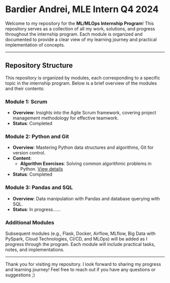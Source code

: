 # Bardier Andrei, MLE Intern Q4 2024

Welcome to my repository for the **ML/MLOps Internship Program**! This repository serves as a collection of all my work, solutions, and progress throughout the internship program. Each module is organized and documented to provide a clear view of my learning journey and practical implementation of concepts.

---

## Repository Structure
This repository is organized by modules, each corresponding to a specific topic in the internship program. Below is a brief overview of the modules and their contents:

### Module 1: Scrum
- **Overview**: Insights into the Agile Scrum framework, covering project management methodology for effective teamwork.
- **Status**: Completed

### Module 2: Python and Git
- **Overview**: Mastering Python data structures and algorithms, Git for version control.
- **Content**:
  - **Algorithm Exercises**: Solving common algorithmic problems in Python. [View details](Module2_Python_and_Git/README.md)
- **Status**: Completed

### Module 3: Pandas and SQL
- **Overview**: Data manipulation with Pandas and database querying with SQL.
- **Status**: In progress......

### Additional Modules
Subsequent modules (e.g., Flask, Docker, Airflow, MLflow, Big Data with PySpark, Cloud Technologies, CI/CD, and MLOps) will be added as I progress through the program. Each module will include practical tasks, notes, and implementations.

---

Thank you for visiting my repository. I look forward to sharing my progress and learning journey!
Feel free to reach out if you have any questions or suggestions ;)